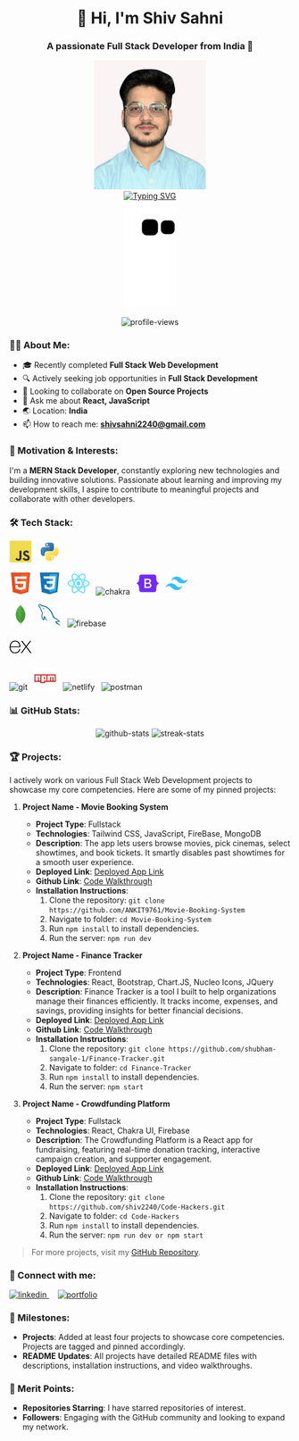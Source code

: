 <h1 align="center">👋 Hi, I'm Shiv Sahni</h1>
<h3 align="center">A passionate Full Stack Developer from India 🚀</h3>

<div align="center">
  <!-- Profile Picture - Task 1.1 -->
  <img src="./.github/Profile.jpg" width="200" alt="Professional Profile Picture" />
  <br />
  <!-- Typing animation -->
  <a href="https://git.io/typing-svg">
    <img src="https://readme-typing-svg.herokuapp.com?font=Fira+Code&pause=1000&width=435&lines=Full+Stack+Web+Developer;MERN+Stack+Developer;Always+learning+new+things" alt="Typing SVG" />
  </a>
  <br />
  <!-- Snake animation -->
  <img src="https://github.com/shiv2240/shiv2240/blob/output/github-contribution-grid-snake.svg" alt="snake" />
</div>

<p align="center">
  <img src="https://komarev.com/ghpvc/?username=shiv2240&label=Profile%20views&color=0e75b6&style=flat" alt="profile-views" />
</p>

### 👨‍💻 About Me:
- 🎓 Recently completed **Full Stack Web Development**
- 🔍 Actively seeking job opportunities in **Full Stack Development**
- 👯 Looking to collaborate on **Open Source Projects**
- 💬 Ask me about **React, JavaScript**
- 🌏 Location: **India**
- 📫 How to reach me: **shivsahni2240@gmail.com**

### 🎯 Motivation & Interests:
I'm a **MERN Stack Developer**, constantly exploring new technologies and building innovative solutions. Passionate about learning and improving my development skills, I aspire to contribute to meaningful projects and collaborate with other developers.  

### 🛠️ Tech Stack:
<p align="left">
  <!-- Programming Languages -->
  <img src="https://raw.githubusercontent.com/devicons/devicon/master/icons/javascript/javascript-original.svg" alt="javascript" width="40" height="40"/> &nbsp;
  <img src="https://raw.githubusercontent.com/devicons/devicon/master/icons/python/python-original.svg" alt="python" width="40" height="40"/> &nbsp;

  <!-- Frontend -->
  <img src="https://raw.githubusercontent.com/devicons/devicon/master/icons/html5/html5-original.svg" alt="html5" width="40" height="40"/> &nbsp;
  <img src="https://raw.githubusercontent.com/devicons/devicon/master/icons/css3/css3-original.svg" alt="css3" width="40" height="40"/> &nbsp;
  <img src="https://raw.githubusercontent.com/devicons/devicon/master/icons/react/react-original.svg" alt="react" width="40" height="40"/> &nbsp;
  <img src="https://www.vectorlogo.zone/logos/chakra-ui/chakra-ui-icon.svg" alt="chakra" width="40" height="40"/> &nbsp;
  <img src="https://raw.githubusercontent.com/devicons/devicon/master/icons/bootstrap/bootstrap-plain.svg" alt="bootstrap" width="40" height="40"/> &nbsp;
  <img src="https://raw.githubusercontent.com/devicons/devicon/master/icons/tailwindcss/tailwindcss-plain.svg" alt="tailwindcss" width="40" height="40"/> &nbsp;

  <!-- Database -->
  <img src="https://raw.githubusercontent.com/devicons/devicon/master/icons/mongodb/mongodb-original.svg" alt="mongodb" width="40" height="40"/> &nbsp;
  <img src="https://raw.githubusercontent.com/devicons/devicon/master/icons/mysql/mysql-original.svg" alt="mysql" width="40" height="40"/> &nbsp;
  <img src="https://www.vectorlogo.zone/logos/firebase/firebase-icon.svg" alt="firebase" width="40" height="40"/> &nbsp;

  <!-- Backend -->
  <img src="https://raw.githubusercontent.com/devicons/devicon/master/icons/express/express-original.svg" alt="express" width="40" height="40"/> &nbsp;

  <!-- Tools -->
  <img src="https://www.vectorlogo.zone/logos/git-scm/git-scm-icon.svg" alt="git" width="40" height="40"/> &nbsp;
  <img src="https://raw.githubusercontent.com/devicons/devicon/master/icons/npm/npm-original-wordmark.svg" alt="npm" width="40" height="40"/> &nbsp;
  <img src="https://www.vectorlogo.zone/logos/netlify/netlify-icon.svg" alt="netlify" width="40" height="40"/> &nbsp;
  <img src="https://www.vectorlogo.zone/logos/getpostman/getpostman-icon.svg" alt="postman" width="40" height="40"/> &nbsp;
</p>


### 📊 GitHub Stats:
<p align="center">
  <img src="https://github-readme-stats.vercel.app/api?username=shiv2240&show_icons=true&theme=radical&count_private=true" alt="github-stats"/>
  <img src="https://github-readme-streak-stats.herokuapp.com/?user=shiv2240&theme=radical&hide_border=true" alt="streak-stats"/>
</p>

### 🏆 Projects:
I actively work on various Full Stack Web Development projects to showcase my core competencies. Here are some of my pinned projects:

1. **Project Name - Movie Booking System**  
   - **Project Type**: Fullstack  
   - **Technologies**: Tailwind CSS, JavaScript, FireBase, MongoDB  
   - **Description**: The app lets users browse movies, pick cinemas, select showtimes, and book tickets. It smartly disables past showtimes for a smooth user experience.
   - **Deployed Link**: [Deployed App Link](https://movie-booking-solar-sparks.netlify.app/pages/home)
   - **Github Link**: [Code Walkthrough](https://github.com/ANKIT9761/Movie-Booking-System)  
   - **Installation Instructions**: 
     1. Clone the repository: `git clone https://github.com/ANKIT9761/Movie-Booking-System `
     2. Navigate to folder: `cd Movie-Booking-System`
     3. Run `npm install` to install dependencies.
     4. Run the server: `npm run dev`  
   
2. **Project Name - Finance Tracker**  
   - **Project Type**: Frontend  
   - **Technologies**: React, Bootstrap, Chart.JS, Nucleo Icons, JQuery 
   - **Description**: Finance Tracker is a tool I built to help organizations manage their finances efficiently. It tracks income, expenses, and savings, providing insights for better financial decisions.
   - **Deployed Link**: [Deployed App Link](https://trackify-group-6.netlify.app/)  
   - **Github Link**: [Code Walkthrough](https://github.com/shubham-sangale-1/Finance-Tracker)  
   - **Installation Instructions**: 
     1. Clone the repository: `git clone https://github.com/shubham-sangale-1/Finance-Tracker.git`
     2. Navigate to folder: `cd Finance-Tracker`
     3. Run `npm install` to install dependencies.
     4. Run the server: `npm start`

3. **Project Name - Crowdfunding Platform**  
   - **Project Type**: Fullstack 
   - **Technologies**: React, Chakra UI, Firebase  
   - **Description**: The Crowdfunding Platform is a React app for fundraising, featuring real-time donation tracking, interactive campaign creation, and supporter engagement.
   - **Deployed Link**: [Deployed App Link](https://aabhar.netlify.app/)  
   - **Github Link**: [Code Walkthrough](https://github.com/shiv2240/Code-Hackers)
   - **Installation Instructions**: 
     1. Clone the repository: `git clone https://github.com/shiv2240/Code-Hackers.git`
     2. Navigate to folder: `cd Code-Hackers`
     3. Run `npm install` to install dependencies.
     4. Run the server: `npm run dev or npm start`

> For more projects, visit my [GitHub Repository](https://github.com/shiv2240).

### 🤝 Connect with me:
<p align="left">
  <a href="https://www.linkedin.com/in/shiv-sahni-5461aa181/" target="_blank">
    <img src="https://raw.githubusercontent.com/rahuldkjain/github-profile-readme-generator/master/src/images/icons/Social/linked-in-alt.svg" alt="linkedin" height="30" width="40" />
  </a>
  &nbsp; &nbsp;
  <a href="https://shiv-sahni-portfolio.netlify.app/" target="_blank">
    <img src="https://img.shields.io/badge/Portfolio-000000?style=for-the-badge&logo=dev.to&logoColor=white" alt="portfolio" height="30" width="80" />
  </a>
</p>

### 📅 Milestones:  
- **Projects**: Added at least four projects to showcase core competencies. Projects are tagged and pinned accordingly.  
- **README Updates**: All projects have detailed README files with descriptions, installation instructions, and video walkthroughs.
  
### 🔖 Merit Points:
- **Repositories Starring**: I have starred repositories of interest.
- **Followers**: Engaging with the GitHub community and looking to expand my network.
